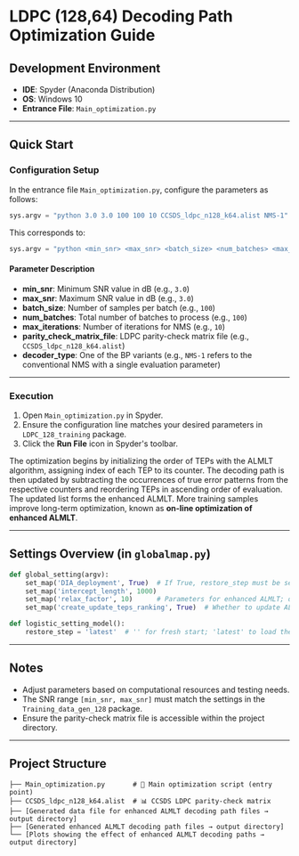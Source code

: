 # LDPC (128,64) Decoding Path Optimization Guide

## Development Environment

* **IDE**: Spyder (Anaconda Distribution)
* **OS**: Windows 10
* **Entrance File**: `Main_optimization.py`

---

## Quick Start

### Configuration Setup

In the entrance file `Main_optimization.py`, configure the parameters as follows:

```python
sys.argv = "python 3.0 3.0 100 100 10 CCSDS_ldpc_n128_k64.alist NMS-1".split()
```

This corresponds to:

```python
sys.argv = "python <min_snr> <max_snr> <batch_size> <num_batches> <max_iterations> <parity_check_matrix_file> <decoder_type>".split()
```

#### Parameter Description

* **min_snr**: Minimum SNR value in dB (e.g., `3.0`)
* **max_snr**: Maximum SNR value in dB (e.g., `3.0`)
* **batch_size**: Number of samples per batch (e.g., `100`)
* **num_batches**: Total number of batches to process (e.g., `100`)
* **max_iterations**: Number of iterations for NMS (e.g., `10`)
* **parity_check_matrix_file**: LDPC parity-check matrix file (e.g., `CCSDS_ldpc_n128_k64.alist`)
* **decoder_type**: One of the BP variants (e.g., `NMS-1` refers to the conventional NMS with a single evaluation parameter)

---

### Execution

1. Open `Main_optimization.py` in Spyder.
2. Ensure the configuration line matches your desired parameters in `LDPC_128_training` package.
3. Click the **Run File** icon in Spyder's toolbar.

The optimization begins by initializing the order of TEPs with the ALMLT algorithm, assigning index of each TEP to its counter. The decoding path is then updated by subtracting the occurrences of true error patterns from the respective counters and reordering TEPs in ascending order of evaluation. The updated list forms the enhanced ALMLT. More training samples improve long-term optimization, known as **on-line optimization of enhanced ALMLT**.

---

## Settings Overview (in `globalmap.py`)

```python
def global_setting(argv):
    set_map('DIA_deployment', True)  # If True, restore_step must be set to 'latest' in logistic_setting_model()
    set_map('intercept_length', 1000)
    set_map('relax_factor', 10)      # Parameters for enhanced ALMLT; decoding path file will be used by DL_Training and DL_Testing packages
    set_map('create_update_teps_ranking', True)  # Whether to update ALMLT decoding path using an existing saved data file

def logistic_setting_model():
    restore_step = 'latest'  # '' for fresh start; 'latest' to load the most recent model
```

---

## Notes

* Adjust parameters based on computational resources and testing needs.
* The SNR range `[min_snr, max_snr]` must match the settings in the `Training_data_gen_128` package.
* Ensure the parity-check matrix file is accessible within the project directory.

---

## Project Structure

```
├── Main_optimization.py       # 🎯 Main optimization script (entry point)
├── CCSDS_ldpc_n128_k64.alist  # 📊 CCSDS LDPC parity-check matrix
├── [Generated data file for enhanced ALMLT decoding path files → output directory]
├── [Generated enhanced ALMLT decoding path files → output directory]
└── [Plots showing the effect of enhanced ALMLT decoding paths → output directory]
```
